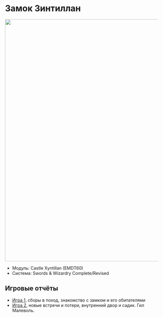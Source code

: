 # Замок Зинтиллан

<a href="https://github.com/8kto/ttrpg-recaps/assets/18572703/e353571c-e206-4ed3-872c-93a175f7d5ae"><img src="https://github.com/8kto/ttrpg-recaps/assets/18572703/e353571c-e206-4ed3-872c-93a175f7d5ae" style="width:800px" /></a>

- Модуль: Castle Xyntillan (EMDT60)
- Система: Swords & Wizardry Complete/Revised

## Игровые отчёты

- [Игра 1](./2024-06-02-xyntillan-1.md), сборы в поход, знакомство с замком и его обитателями
- [Игра 2](./xyntillan-02.md), новые встречи и потери, внутренний двор и садик. Гил Малеволь.
